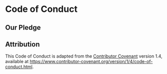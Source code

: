 # Code of Conduct

## Our Pledge

## Attribution

This Code of Conduct is adapted from the [Contributor Covenant](https://www.contributor-covenant.org) version 1.4, available at https://www.contributor-covenant.org/version/1/4/code-of-conduct.html.